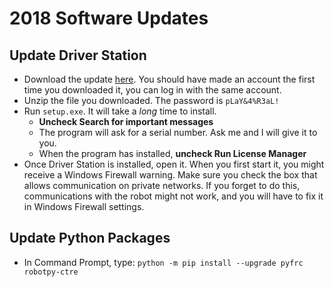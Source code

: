 # 2018 Software Updates

## Update Driver Station

- Download the update [here](http://www.ni.com/download/first-robotics-software-2017/7183/en/). You should have made an account the first time you downloaded it, you can log in with the same account.
- Unzip the file you downloaded. The password is `pLaY&4%R3aL!`
- Run `setup.exe`. It will take a *long* time to install.
    - **Uncheck Search for important messages**
    - The program will ask for a serial number. Ask me and I will give it to you.
    - When the program has installed, **uncheck Run License Manager**
- Once Driver Station is installed, open it. When you first start it, you might receive a Windows Firewall warning. Make sure you check the box that allows communication on private networks. If you forget to do this, communications with the robot might not work, and you will have to fix it in Windows Firewall settings.

## Update Python Packages

- In Command Prompt, type: `python -m pip install --upgrade pyfrc robotpy-ctre`
